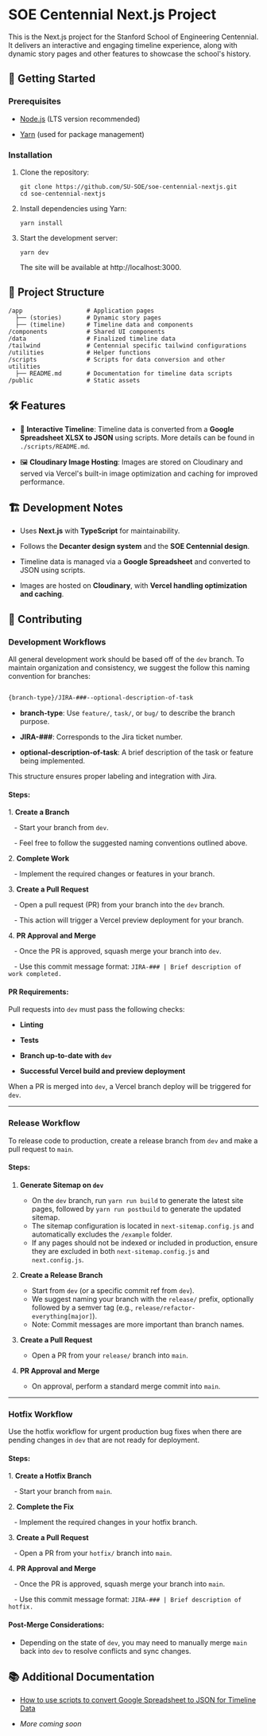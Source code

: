 SOE Centennial Next.js Project
==============================

This is the Next.js project for the Stanford School of Engineering Centennial. It delivers an interactive and engaging timeline experience, along with dynamic story pages and other features to showcase the school's history.

🚀 Getting Started
------------------

### Prerequisites

-   [Node.js](https://nodejs.org/) (LTS version recommended)

-   [Yarn](https://yarnpkg.com/) (used for package management)

### Installation

1.  Clone the repository:

    ```
    git clone https://github.com/SU-SOE/soe-centennial-nextjs.git
    cd soe-centennial-nextjs
    ```

2.  Install dependencies using Yarn:

    ```
    yarn install
    ```

3.  Start the development server:

    ```
    yarn dev
    ```

    The site will be available at http://localhost:3000.

📂 Project Structure
--------------------

```
/app                  # Application pages
  ├── (stories)       # Dynamic story pages
  ├── (timeline)      # Timeline data and components
/components           # Shared UI components
/data                 # Finalized timeline data
/tailwind             # Centennial specific tailwind configurations 
/utilities            # Helper functions
/scripts              # Scripts for data conversion and other utilities
  ├── README.md       # Documentation for timeline data scripts
/public               # Static assets
```

🛠️ Features
------------

-   📅 **Interactive Timeline**: Timeline data is converted from a **Google Spreadsheet XLSX to JSON** using scripts. More details can be found in `./scripts/README.md`.

-   🖼️ **Cloudinary Image Hosting**: Images are stored on Cloudinary and served via Vercel's built-in image optimization and caching for improved performance.


🏗️ Development Notes
---------------------

-   Uses **Next.js** with **TypeScript** for maintainability.

-   Follows the **Decanter design system** and the **SOE Centennial design**.

-   Timeline data is managed via a **Google Spreadsheet** and converted to JSON using scripts.

-   Images are hosted on **Cloudinary**, with **Vercel handling optimization and caching**.

🤝 Contributing
---------------

### Development Workflows

All general development work should be based off of the `dev` branch. To maintain organization and consistency, we suggest the follow this naming convention for branches:

```markdown

{branch-type}/JIRA-###--optional-description-of-task

```

- **branch-type**: Use `feature/`, `task/`, or `bug/` to describe the branch purpose.

- **JIRA-###**: Corresponds to the Jira ticket number.

- **optional-description-of-task**: A brief description of the task or feature being implemented.

This structure ensures proper labeling and integration with Jira.

#### Steps:

1\. **Create a Branch**

   - Start your branch from `dev`.

   - Feel free to follow the suggested naming conventions outlined above.

2\. **Complete Work**

   - Implement the required changes or features in your branch.

3\. **Create a Pull Request**

   - Open a pull request (PR) from your branch into the `dev` branch.

   - This action will trigger a Vercel preview deployment for your branch.

4\. **PR Approval and Merge**

   - Once the PR is approved, squash merge your branch into `dev`.

   - Use this commit message format: `JIRA-### | Brief description of work completed.`

#### PR Requirements:

Pull requests into `dev` must pass the following checks:

- **Linting**

- **Tests**

- **Branch up-to-date with `dev`**

- **Successful Vercel build and preview deployment**

When a PR is merged into `dev`, a Vercel branch deploy will be triggered for `dev`.

---

### Release Workflow

To release code to production, create a release branch from `dev` and make a pull request to `main`.

#### Steps:

1. **Generate Sitemap on `dev`**

   - On the `dev` branch, run `yarn run build` to generate the latest site pages, followed by `yarn run postbuild` to generate the updated sitemap.
   - The sitemap configuration is located in `next-sitemap.config.js` and automatically excludes the `/example` folder.
   - If any pages should not be indexed or included in production, ensure they are excluded in both `next-sitemap.config.js` and `next.config.js`.

2. **Create a Release Branch**

   - Start from `dev` (or a specific commit ref from `dev`).
   - We suggest naming your branch with the `release/` prefix, optionally followed by a semver tag (e.g., `release/refactor-everything[major]`).
   - Note: Commit messages are more important than branch names.

3. **Create a Pull Request**

   - Open a PR from your `release/` branch into `main`.

4. **PR Approval and Merge**

   - On approval, perform a standard merge commit into `main`.

---

### Hotfix Workflow

Use the hotfix workflow for urgent production bug fixes when there are pending changes in `dev` that are not ready for deployment.

#### Steps:

1\. **Create a Hotfix Branch**

   - Start your branch from `main`.

2\. **Complete the Fix**

   - Implement the required changes in your hotfix branch.

3\. **Create a Pull Request**

   - Open a PR from your `hotfix/` branch into `main`.

4\. **PR Approval and Merge**

   - Once the PR is approved, squash merge your branch into `main`.

   - Use this commit message format: `JIRA-### | Brief description of hotfix.`

#### Post-Merge Considerations:

- Depending on the state of `dev`, you may need to manually merge `main` back into `dev` to resolve conflicts and sync changes.

📚 Additional Documentation
---------------

- [How to use scripts to convert Google Spreadsheet to JSON for Timeline Data](/scripts/README.md)

- _More coming soon_